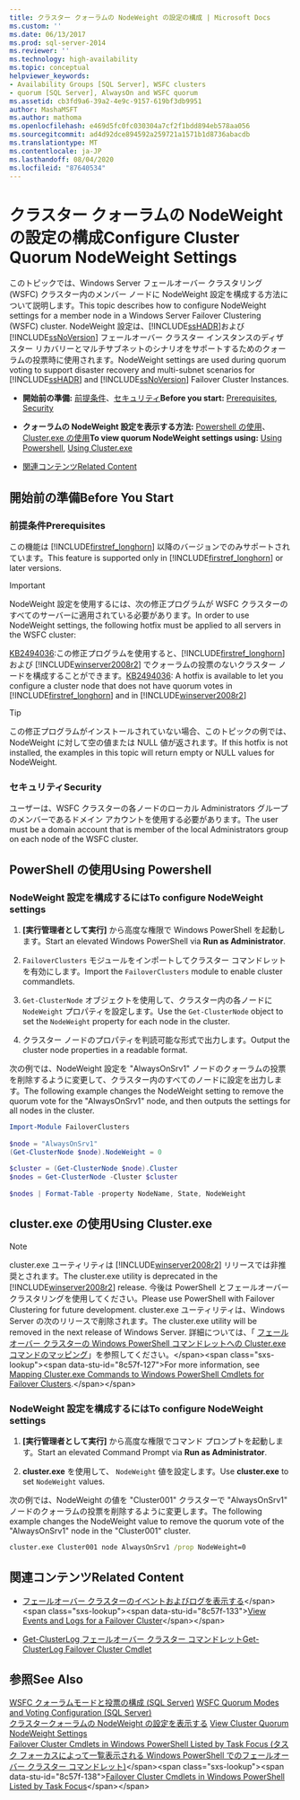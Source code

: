 ```yaml
---
title: クラスター クォーラムの NodeWeight の設定の構成 | Microsoft Docs
ms.custom: ''
ms.date: 06/13/2017
ms.prod: sql-server-2014
ms.reviewer: ''
ms.technology: high-availability
ms.topic: conceptual
helpviewer_keywords:
- Availability Groups [SQL Server], WSFC clusters
- quorum [SQL Server], AlwaysOn and WSFC quorum
ms.assetid: cb3fd9a6-39a2-4e9c-9157-619bf3db9951
author: MashaMSFT
ms.author: mathoma
ms.openlocfilehash: e469d5fc0fc030304a7cf2f1bdd894eb578aa056
ms.sourcegitcommit: ad4d92dce894592a259721a1571b1d8736abacdb
ms.translationtype: MT
ms.contentlocale: ja-JP
ms.lasthandoff: 08/04/2020
ms.locfileid: "87640534"
---
```

# <a name="configure-cluster-quorum-nodeweight-settings"></a><span data-ttu-id="8c57f-102">クラスター クォーラムの NodeWeight の設定の構成</span><span class="sxs-lookup"><span data-stu-id="8c57f-102">Configure Cluster Quorum NodeWeight Settings</span></span>
  <span data-ttu-id="8c57f-103">このトピックでは、Windows Server フェールオーバー クラスタリング (WSFC) クラスター内のメンバー ノードに NodeWeight 設定を構成する方法について説明します。</span><span class="sxs-lookup"><span data-stu-id="8c57f-103">This topic describes how to configure NodeWeight settings for a member node in a Windows Server Failover Clustering (WSFC) cluster.</span></span> <span data-ttu-id="8c57f-104">NodeWeight 設定は、[!INCLUDE[ssHADR](../../../includes/sshadr-md.md)]および [!INCLUDE[ssNoVersion](../../../includes/ssnoversion-md.md)] フェールオーバー クラスター インスタンスのディザスター リカバリーとマルチサブネットのシナリオをサポートするためのクォーラムの投票時に使用されます。</span><span class="sxs-lookup"><span data-stu-id="8c57f-104">NodeWeight settings are used during quorum voting to support disaster recovery and multi-subnet scenarios for [!INCLUDE[ssHADR](../../../includes/sshadr-md.md)] and [!INCLUDE[ssNoVersion](../../../includes/ssnoversion-md.md)] Failover Cluster Instances.</span></span>  
  
-   <span data-ttu-id="8c57f-105">**開始前の準備:** [前提条件](#Prerequisites)、[セキュリティ](#Security)</span><span class="sxs-lookup"><span data-stu-id="8c57f-105">**Before you start:**  [Prerequisites](#Prerequisites), [Security](#Security)</span></span>  
  
-   <span data-ttu-id="8c57f-106">**クォーラムの NodeWeight 設定を表示する方法:** [Powershell の使用](#PowerShellProcedure)、[Cluster.exe の使用](#CommandPromptProcedure)</span><span class="sxs-lookup"><span data-stu-id="8c57f-106">**To view quorum NodeWeight settings using:** [Using Powershell](#PowerShellProcedure), [Using Cluster.exe](#CommandPromptProcedure)</span></span>  
  
-   [<span data-ttu-id="8c57f-107">関連コンテンツ</span><span class="sxs-lookup"><span data-stu-id="8c57f-107">Related Content</span></span>](#RelatedContent)  
  
##  <a name="before-you-start"></a><a name="BeforeYouBegin"></a> <span data-ttu-id="8c57f-108">開始前の準備</span><span class="sxs-lookup"><span data-stu-id="8c57f-108">Before You Start</span></span>  
  
###  <a name="prerequisites"></a><a name="Prerequisites"></a> <span data-ttu-id="8c57f-109">前提条件</span><span class="sxs-lookup"><span data-stu-id="8c57f-109">Prerequisites</span></span>  
 <span data-ttu-id="8c57f-110">この機能は [!INCLUDE[firstref_longhorn](../../../includes/firstref-longhorn-md.md)] 以降のバージョンでのみサポートされています。</span><span class="sxs-lookup"><span data-stu-id="8c57f-110">This feature is supported only in [!INCLUDE[firstref_longhorn](../../../includes/firstref-longhorn-md.md)] or later versions.</span></span>  
  
> [!IMPORTANT]  
>  <span data-ttu-id="8c57f-111">NodeWeight 設定を使用するには、次の修正プログラムが WSFC クラスターのすべてのサーバーに適用されている必要があります。</span><span class="sxs-lookup"><span data-stu-id="8c57f-111">In order to use NodeWeight settings, the following hotfix must be applied to all servers in the WSFC cluster:</span></span>  
>   
>  <span data-ttu-id="8c57f-112">[KB2494036](https://support.microsoft.com/kb/2494036):この修正プログラムを使用すると、[!INCLUDE[firstref_longhorn](../../../includes/firstref-longhorn-md.md)] および [!INCLUDE[winserver2008r2](../../../includes/winserver2008r2-md.md)] でクォーラムの投票のないクラスター ノードを構成することができます。</span><span class="sxs-lookup"><span data-stu-id="8c57f-112">[KB2494036](https://support.microsoft.com/kb/2494036): A hotfix is available to let you configure a cluster node that does not have quorum votes in [!INCLUDE[firstref_longhorn](../../../includes/firstref-longhorn-md.md)] and in [!INCLUDE[winserver2008r2](../../../includes/winserver2008r2-md.md)]</span></span>  
  
> [!TIP]  
>  <span data-ttu-id="8c57f-113">この修正プログラムがインストールされていない場合、このトピックの例では、NodeWeight に対して空の値または NULL 値が返されます。</span><span class="sxs-lookup"><span data-stu-id="8c57f-113">If this hotfix is not installed, the examples in this topic will return empty or NULL values for NodeWeight.</span></span>  
  
###  <a name="security"></a><a name="Security"></a> <span data-ttu-id="8c57f-114">セキュリティ</span><span class="sxs-lookup"><span data-stu-id="8c57f-114">Security</span></span>  
 <span data-ttu-id="8c57f-115">ユーザーは、WSFC クラスターの各ノードのローカル Administrators グループのメンバーであるドメイン アカウントを使用する必要があります。</span><span class="sxs-lookup"><span data-stu-id="8c57f-115">The user must be a domain account that is member of the local Administrators group on each node of the WSFC cluster.</span></span>  
  
##  <a name="using-powershell"></a><a name="PowerShellProcedure"></a> <span data-ttu-id="8c57f-116">PowerShell の使用</span><span class="sxs-lookup"><span data-stu-id="8c57f-116">Using Powershell</span></span>  
  
### <a name="to-configure-nodeweight-settings"></a><span data-ttu-id="8c57f-117">NodeWeight 設定を構成するには</span><span class="sxs-lookup"><span data-stu-id="8c57f-117">To configure NodeWeight settings</span></span>
  
1.  <span data-ttu-id="8c57f-118">**[実行管理者として実行]** から高度な権限で Windows PowerShell を起動します。</span><span class="sxs-lookup"><span data-stu-id="8c57f-118">Start an elevated Windows PowerShell via **Run as Administrator**.</span></span>  
  
2.  <span data-ttu-id="8c57f-119">`FailoverClusters` モジュールをインポートしてクラスター コマンドレットを有効にします。</span><span class="sxs-lookup"><span data-stu-id="8c57f-119">Import the `FailoverClusters` module to enable cluster commandlets.</span></span>  
  
3.  <span data-ttu-id="8c57f-120">`Get-ClusterNode` オブジェクトを使用して、クラスター内の各ノードに `NodeWeight` プロパティを設定します。</span><span class="sxs-lookup"><span data-stu-id="8c57f-120">Use the `Get-ClusterNode` object to set the `NodeWeight` property for each node in the cluster.</span></span>  
  
4.  <span data-ttu-id="8c57f-121">クラスター ノードのプロパティを判読可能な形式で出力します。</span><span class="sxs-lookup"><span data-stu-id="8c57f-121">Output the cluster node properties in a readable format.</span></span>  
  
 <span data-ttu-id="8c57f-122">次の例では、NodeWeight 設定を "AlwaysOnSrv1" ノードのクォーラムの投票を削除するように変更して、クラスター内のすべてのノードに設定を出力します。</span><span class="sxs-lookup"><span data-stu-id="8c57f-122">The following example changes the NodeWeight setting to remove the quorum vote for the "AlwaysOnSrv1" node, and then outputs the settings for all nodes in the cluster.</span></span>
  
```powershell  
Import-Module FailoverClusters  
  
$node = "AlwaysOnSrv1"  
(Get-ClusterNode $node).NodeWeight = 0  
  
$cluster = (Get-ClusterNode $node).Cluster  
$nodes = Get-ClusterNode -Cluster $cluster  
  
$nodes | Format-Table -property NodeName, State, NodeWeight  
```  
  
##  <a name="using-clusterexe"></a><a name="CommandPromptProcedure"></a> <span data-ttu-id="8c57f-123">cluster.exe の使用</span><span class="sxs-lookup"><span data-stu-id="8c57f-123">Using Cluster.exe</span></span>  
  
> [!NOTE]  
>  <span data-ttu-id="8c57f-124">cluster.exe ユーティリティは [!INCLUDE[winserver2008r2](../../../includes/winserver2008r2-md.md)] リリースでは非推奨とされます。</span><span class="sxs-lookup"><span data-stu-id="8c57f-124">The cluster.exe utility is deprecated in the [!INCLUDE[winserver2008r2](../../../includes/winserver2008r2-md.md)] release.</span></span>  <span data-ttu-id="8c57f-125">今後は PowerShell とフェールオーバー クラスタリングを使用してください。</span><span class="sxs-lookup"><span data-stu-id="8c57f-125">Please use PowerShell with Failover Clustering for future development.</span></span>  <span data-ttu-id="8c57f-126">cluster.exe ユーティリティは、Windows Server の次のリリースで削除されます。</span><span class="sxs-lookup"><span data-stu-id="8c57f-126">The cluster.exe utility will be removed in the next release of Windows Server.</span></span> <span data-ttu-id="8c57f-127">詳細については、「 [フェールオーバー クラスターの Windows PowerShell コマンドレットへの Cluster.exe コマンドのマッピング](https://technet.microsoft.com/library/ee619744\(WS.10\).aspx)」を参照してください。</span><span class="sxs-lookup"><span data-stu-id="8c57f-127">For more information, see [Mapping Cluster.exe Commands to Windows PowerShell Cmdlets for Failover Clusters](https://technet.microsoft.com/library/ee619744\(WS.10\).aspx).</span></span>  
  
### <a name="to-configure-nodeweight-settings"></a><span data-ttu-id="8c57f-128">NodeWeight 設定を構成するには</span><span class="sxs-lookup"><span data-stu-id="8c57f-128">To configure NodeWeight settings</span></span>
  
1.  <span data-ttu-id="8c57f-129">**[実行管理者として実行]** から高度な権限でコマンド プロンプトを起動します。</span><span class="sxs-lookup"><span data-stu-id="8c57f-129">Start an elevated Command Prompt via **Run as Administrator**.</span></span>  
  
2.  <span data-ttu-id="8c57f-130">**cluster.exe** を使用して、 `NodeWeight` 値を設定します。</span><span class="sxs-lookup"><span data-stu-id="8c57f-130">Use **cluster.exe** to set `NodeWeight` values.</span></span>  

 <span data-ttu-id="8c57f-131">次の例では、NodeWeight の値を "Cluster001" クラスターで "AlwaysOnSrv1" ノードのクォーラムの投票を削除するように変更します。</span><span class="sxs-lookup"><span data-stu-id="8c57f-131">The following example changes the NodeWeight value to remove the quorum vote of the "AlwaysOnSrv1" node in the "Cluster001" cluster.</span></span>  
  
```cmd
cluster.exe Cluster001 node AlwaysOnSrv1 /prop NodeWeight=0  
```  
  
##  <a name="related-content"></a><a name="RelatedContent"></a> <span data-ttu-id="8c57f-132">関連コンテンツ</span><span class="sxs-lookup"><span data-stu-id="8c57f-132">Related Content</span></span>  
  
-   <span data-ttu-id="8c57f-133">[フェールオーバー クラスターのイベントおよびログを表示する](https://technet.microsoft.com/library/cc772342\(WS.10\).aspx)</span><span class="sxs-lookup"><span data-stu-id="8c57f-133">[View Events and Logs for a Failover Cluster](https://technet.microsoft.com/library/cc772342\(WS.10\).aspx)</span></span>  
  
-   [<span data-ttu-id="8c57f-134">Get-ClusterLog フェールオーバー クラスター コマンドレット</span><span class="sxs-lookup"><span data-stu-id="8c57f-134">Get-ClusterLog Failover Cluster Cmdlet</span></span>](https://technet.microsoft.com/library/ee461045.aspx)  
  
## <a name="see-also"></a><span data-ttu-id="8c57f-135">参照</span><span class="sxs-lookup"><span data-stu-id="8c57f-135">See Also</span></span>  
 <span data-ttu-id="8c57f-136">[WSFC クォーラムモードと投票の構成 &#40;SQL Server&#41;](wsfc-quorum-modes-and-voting-configuration-sql-server.md) </span><span class="sxs-lookup"><span data-stu-id="8c57f-136">[WSFC Quorum Modes and Voting Configuration &#40;SQL Server&#41;](wsfc-quorum-modes-and-voting-configuration-sql-server.md) </span></span>  
 <span data-ttu-id="8c57f-137">[クラスタークォーラムの NodeWeight の設定を表示する](view-cluster-quorum-nodeweight-settings.md) </span><span class="sxs-lookup"><span data-stu-id="8c57f-137">[View Cluster Quorum NodeWeight Settings](view-cluster-quorum-nodeweight-settings.md) </span></span>  
 <span data-ttu-id="8c57f-138">[Failover Cluster Cmdlets in Windows PowerShell Listed by Task Focus (タスク フォーカスによって一覧表示される Windows PowerShell でのフェールオーバー クラスター コマンドレット)](https://technet.microsoft.com/library/ee619761\(WS.10\).aspx)</span><span class="sxs-lookup"><span data-stu-id="8c57f-138">[Failover Cluster Cmdlets in Windows PowerShell Listed by Task Focus](https://technet.microsoft.com/library/ee619761\(WS.10\).aspx)</span></span>  
